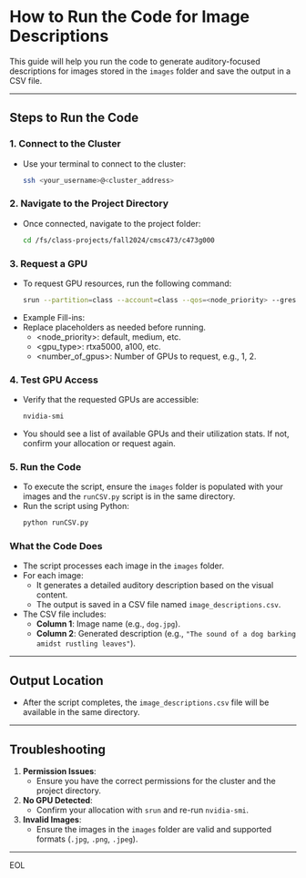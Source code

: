 # How to Run the Code for Image Descriptions

This guide will help you run the code to generate auditory-focused descriptions for images stored in the `images` folder and save the output in a CSV file.

---

## **Steps to Run the Code**

### 1. **Connect to the Cluster**
   - Use your terminal to connect to the cluster:
     ```bash
     ssh <your_username>@<cluster_address>
     ```

### 2. **Navigate to the Project Directory**
   - Once connected, navigate to the project folder:
     ```bash
     cd /fs/class-projects/fall2024/cmsc473/c473g000
     ```

### 3. **Request a GPU**
   - To request GPU resources, run the following command:
     ```bash
     srun --partition=class --account=class --qos=<node_priority> --gres=gpu:<gpu_type>:<number_of_gpus> --pty bash
     ```
   - Example Fill-ins:
   - Replace placeholders as needed before running.
      - <node_priority>: default, medium, etc.
      - <gpu_type>: rtxa5000, a100, etc.
      - <number_of_gpus>: Number of GPUs to request, e.g., 1, 2.
      

### 4. **Test GPU Access**
   - Verify that the requested GPUs are accessible:
     ```bash
     nvidia-smi
     ```

   - You should see a list of available GPUs and their utilization stats. If not, confirm your allocation or request again.

### 5. **Run the Code**
   - To execute the script, ensure the `images` folder is populated with your images and the `runCSV.py` script is in the same directory.
   - Run the script using Python:
     ```bash
     python runCSV.py
     ```

### **What the Code Does**
- The script processes each image in the `images` folder.
- For each image:
  - It generates a detailed auditory description based on the visual content.
  - The output is saved in a CSV file named `image_descriptions.csv`.
- The CSV file includes:
  - **Column 1**: Image name (e.g., `dog.jpg`).
  - **Column 2**: Generated description (e.g., `"The sound of a dog barking amidst rustling leaves"`).

---

## **Output Location**
- After the script completes, the `image_descriptions.csv` file will be available in the same directory.

---

## **Troubleshooting**
1. **Permission Issues**:
   - Ensure you have the correct permissions for the cluster and the project directory.
2. **No GPU Detected**:
   - Confirm your allocation with `srun` and re-run `nvidia-smi`.
3. **Invalid Images**:
   - Ensure the images in the `images` folder are valid and supported formats (`.jpg`, `.png`, `.jpeg`).

---
EOL
